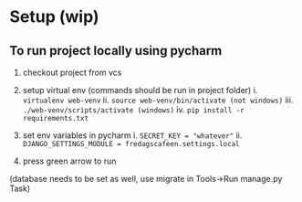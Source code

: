 # Setup (wip)

## To run project locally using pycharm

1. checkout project from vcs
2. setup virtual env (commands should be run in project folder)
  i. `virtualenv web-venv`
  ii. `source web-venv/bin/activate (not windows)`
  iii. `./web-venv/scripts/activate (windows)`
  iv. `pip install -r requirements.txt`

3. set env variables in pycharm
  i. `SECRET_KEY = "whatever"`
  ii. `DJANGO_SETTINGS_MODULE = fredagscafeen.settings.local`
  
4. press green arrow to run

(database needs to be set as well, use migrate in Tools->Run manage.py Task)